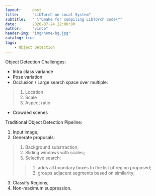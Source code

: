 ```yaml
---
layout:     post
title:      "LibTorch on Local System"
subtitle:   " \"Cmake for compiling LibTorch code\""
date:       2020-07-24 22:00:00
author:     "vince"
header-img: "img/home-bg.jpg"
catalog: true
tags:
    - Object Detection
---
```


Object Detection Challenges:
- Intra class variance
- Pose variation
- Occlusion / Large search space over multiple:
> 1. Location
> 2. Scale
> 3. Aspect ratio
- Crowded scenes

Traditional Object Detection Pipeline:
1. Input image;
2. Generate proposals: 
> 1. Background substraction; 
> 2. Sliding windows with scales; 
> 3. Selective search:
>> 1. adds all boundary boxes to the list of region proposed;
>> 2. groups adjacent segments based on similarity;
3. Classify Regions;
4. Non-maximum suppression.



